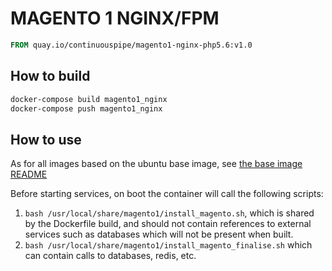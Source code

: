 # MAGENTO 1 NGINX/FPM

```Dockerfile
FROM quay.io/continuouspipe/magento1-nginx-php5.6:v1.0
```

## How to build
```bash
docker-compose build magento1_nginx
docker-compose push magento1_nginx
```

## How to use

As for all images based on the ubuntu base image, see
[the base image README](../../ubuntu/16.04/README.md)

Before starting services, on boot the container will call the following scripts:

1. `bash /usr/local/share/magento1/install_magento.sh`, which is shared by the Dockerfile build, and should not contain
   references to external services such as databases which will not be present when built.
2. `bash /usr/local/share/magento1/install_magento_finalise.sh` which can contain calls to databases, redis, etc.
